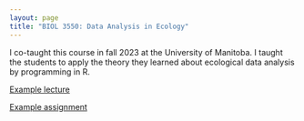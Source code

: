 ```yaml
---
layout: page
title: "BIOL 3550: Data Analysis in Ecology"
---
```


I co-taught this course in fall 2023 at the University of Manitoba. I taught the students to apply the theory they learned about ecological data analysis by programming in R.

[Example lecture](/courses/biol-3550/lecture2.pdf)

[Example assignment](/courses/biol-3550/assignment2.pdf)

